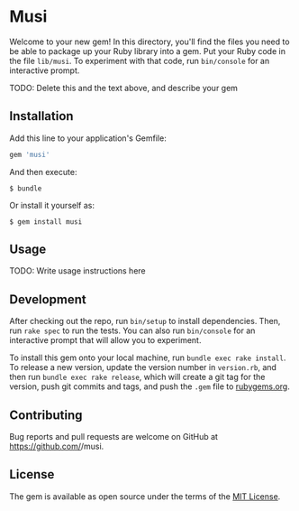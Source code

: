 # Musi

Welcome to your new gem! In this directory, you'll find the files you need to be able to package up your Ruby library into a gem. Put your Ruby code in the file `lib/musi`. To experiment with that code, run `bin/console` for an interactive prompt.

TODO: Delete this and the text above, and describe your gem

## Installation

Add this line to your application's Gemfile:

```ruby
gem 'musi'
```

And then execute:

    $ bundle

Or install it yourself as:

    $ gem install musi

## Usage

TODO: Write usage instructions here

## Development

After checking out the repo, run `bin/setup` to install dependencies. Then, run `rake spec` to run the tests. You can also run `bin/console` for an interactive prompt that will allow you to experiment.

To install this gem onto your local machine, run `bundle exec rake install`. To release a new version, update the version number in `version.rb`, and then run `bundle exec rake release`, which will create a git tag for the version, push git commits and tags, and push the `.gem` file to [rubygems.org](https://rubygems.org).

## Contributing

Bug reports and pull requests are welcome on GitHub at https://github.com/<github username>/musi.

## License

The gem is available as open source under the terms of the [MIT License](https://opensource.org/licenses/MIT).
